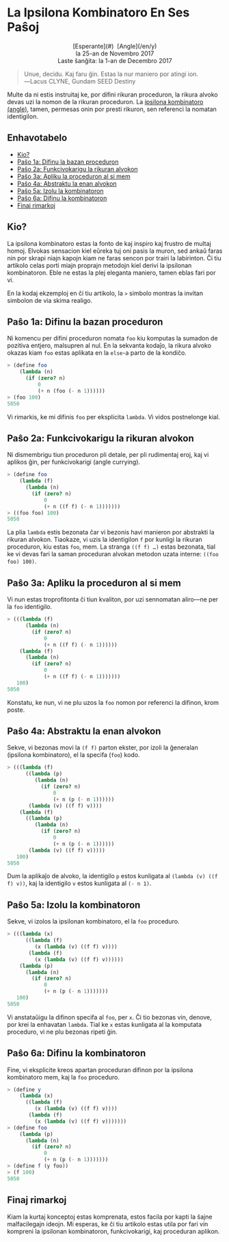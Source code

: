 La Ipsilona Kombinatoro En Ses Paŝoj
====================================

<center>[Esperante](#)  [Angle](/en/y)</center>
<center>la 25-an de Novembro 2017</center>
<center>Laste ŝanĝita: la 1-an de Decembro 2017</center>

>Unue, decidu. Kaj faru ĝin. Estas la nur maniero por atingi ion.<br>
>―Lacus CLYNE, Gundam SEED Destiny

Multe da ni estis instruitaj ke, por difini rikuran proceduron, la rikura alvoko devas uzi la
nomon de la rikuran proceduron. La
[ipsilona kombinatoro (angle)](https://en.wikipedia.org/wiki/Fixed-point_combinator#Y_combinator), tamen,
permesas onin por presti rikuron, sen referenci la nomatan identigilon.


Enhavotabelo
------------

- [Kio?](#kio)
- [Paŝo 1a: Difinu la bazan proceduron](#baza)
- [Paŝo 2a: Funkcivokarigu la rikuran alvokon](#funkcivokarigi)
- [Paŝo 3a: Apliku la proceduron al si mem](#mem)
- [Paŝo 4a: Abstraktu la enan alvokon](#enan)
- [Paŝo 5a: Izolu la kombinatoron](#izoli)
- [Paŝo 6a: Difinu la kombinatoron](#difini)
- [Finaj rimarkoj](#finaj)


<a name="kio">Kio?</a>
----------------------

La ipsilona kombinatoro estas la fonto de kaj inspiro kaj frustro de multaj homoj. Elvokas sensacion
kiel eŭreka tuj oni pasis la muron, sed ankaŭ faras nin por skrapi niajn kapojn kiam ne faras sencon
por trairi la labirinton. Ĉi tiu artikolo celas porti miajn proprajn metodojn kiel derivi la ipsilonan
kombinatoron. Eble ne estas la plej eleganta maniero, tamen eblas fari  por vi.

En la kodaj ekzemploj en ĉi tiu artikolo, la `>` simbolo montras la invitan simbolon de via skima
realigo.


<a name="baza">Paŝo 1a: Difinu la bazan proceduron</a>
------------------------------------------------------

Ni komencu per difini proceduron nomata `foo` kiu komputas la sumadon de pozitiva entjero, malsupren
al nul. En la sekvanta kodaĵo, la rikura alvoko okazas kiam `foo` estas aplikata en la `else`-a
parto de la kondiĉo.

```scheme
> (define foo
    (lambda (n)
      (if (zero? n)
          0
          (+ n (foo (- n 1))))))
> (foo 100)
5050
```

Vi rimarkis, ke mi difinis `foo` per eksplicita `lambda`. Vi vidos postnelonge kial.



<a name="funkcivokarigi">Paŝo 2a: Funkcivokarigu la rikuran alvokon</a>
-----------------------------------------------------------------------

Ni dismembrigu tiun proceduron pli detale, per pli rudimentaj eroj, kaj vi aplikos ĝin, per
funkcivokarigi (angle currying).

```scheme
> (define foo
    (lambda (f)
      (lambda (n)
        (if (zero? n)
            0
            (+ n ((f f) (- n 1)))))))
> ((foo foo) 100)
5050
```

La plia `lambda` estis bezonata ĉar vi bezonis havi manieron por abstrakti la rikuran
alvokon. Tiaokaze, vi uzis la identigilon `f` por kunligi la rikuran proceduron, kiu estas `foo`,
mem. La stranga `((f f) …)` estas bezonata, tial ke vi devas fari la saman proceduran alvokan
metodon uzata interne: `((foo foo) 100)`.


<a name="mem">Paŝo 3a: Apliku la proceduron al si mem</a>
---------------------------------------------------------

Vi nun estas troprofitonta ĉi tiun kvaliton, por uzi sennomatan aliro—ne per la `foo` identigilo.

```scheme
> (((lambda (f)
      (lambda (n)
        (if (zero? n)
            0
            (+ n ((f f) (- n 1))))))
    (lambda (f)
      (lambda (n)
        (if (zero? n)
            0
            (+ n ((f f) (- n 1)))))))
   100)
5050
```

Konstatu, ke nun, vi ne plu uzos la `foo` nomon por referenci la difinon, krom poste.


<a name="enan">Paŝo 4a: Abstraktu la enan alvokon</a>
------------------------------------------------------

Sekve, vi bezonas movi la `(f f)` parton ekster, por izoli la ĝeneralan (ipsilona kombinatoro), el la
specifa (`foo`) kodo.

```scheme
> (((lambda (f)
      ((lambda (p)
         (lambda (n)
           (if (zero? n)
               0
               (+ n (p (- n 1))))))
       (lambda (v) ((f f) v))))
    (lambda (f)
      ((lambda (p)
         (lambda (n)
           (if (zero? n)
               0
               (+ n (p (- n 1))))))
       (lambda (v) ((f f) v)))))
   100)
5050
```

Dum la aplikaĵo de alvoko, la identigilo `p` estos kunligata al `(lambda (v) ((f f) v))`, kaj la
identigilo `v` estos kunligata al `(- n 1)`.



<a name="izoli">Paŝo 5a: Izolu la kombinatoron</a>
--------------------------------------------------

Sekve, vi izolos la ipsilonan kombinatoro, el la `foo` proceduro.

```scheme
> (((lambda (x)
      ((lambda (f)
         (x (lambda (v) ((f f) v))))
       (lambda (f)
         (x (lambda (v) ((f f) v))))))
    (lambda (p)
      (lambda (n)
        (if (zero? n)
            0
            (+ n (p (- n 1)))))))
   100)
5050
```

Vi anstataŭigu la difinon specifa al `foo`, per `x`. Ĉi tio bezonas vin, denove, por krei la enhavatan
`lambda`. Tial ke `x` estas kunligata al la komputata proceduro, vi ne plu bezonas ripeti ĝin.



<a name="difini">Paŝo 6a: Difinu la kombinatoron</a>
----------------------------------------------------

Fine, vi eksplicite kreos apartan proceduran difinon por la ipsilona kombinatoro mem, kaj la `foo`
proceduro.

```scheme
> (define y
    (lambda (x)
      ((lambda (f)
         (x (lambda (v) ((f f) v))))
       (lambda (f)
         (x (lambda (v) ((f f) v)))))))
> (define foo
    (lambda (p)
      (lambda (n)
        (if (zero? n)
            0
            (+ n (p (- n 1)))))))
> (define f (y foo))
> (f 100)
5050
```


<a name="finaj">Finaj rimarkoj</a>
----------------------------------------

Kiam la kurtaj konceptoj estas komprenata, estos facila por kapti la ŝajne malfacilegajn ideojn. Mi
esperas, ke ĉi tiu artikolo estas utila por fari vin kompreni la ipsilonan kombinatoron, funkcivokarigi,
kaj proceduran aplikon.

